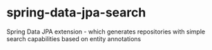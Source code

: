 # spring-data-jpa-search
Spring Data JPA extension - which generates repositories with simple search capabilities based on entity annotations
